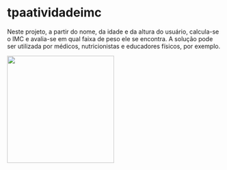 # tpaatividadeimc

Neste projeto, a partir do nome, da idade e da altura do usuário, calcula-se o IMC e avalia-se em qual faixa de peso ele se encontra. A solução pode ser utilizada por médicos, nutricionistas e educadores físicos, por exemplo.

<a href="https://alexandrerodrigues2311.github.io/Projeto1-IMC/"><img src=".\imc.png" width="250px"></a>
